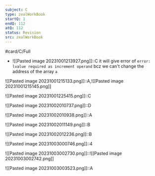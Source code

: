 ```yaml
---
subject: C
type: zealWorkBook
startQ: 1
endQ: 112
atQ: 112
status: Revision
src: zealWorkBook
---
```

#card/C/Full
 <!--SR:!2023-10-31,3,268-->
- ![[Pasted image 20231001213927.png]]::C it will give error of `error: lvalue required as increment operand` bcz we can't change the address of the array `a` <!--SR:!2023-12-28,46,308-->

![[Pasted image 20231001215133.png]]::A,![[Pasted image 20231001215145.png]] <!--SR:!2024-02-11,74,288-->

![[Pasted image 20231001225415.png]]::C <!--SR:!2023-12-29,47,308-->

![[Pasted image 20231002010737.png]]::D <!--SR:!2023-12-22,40,288-->

![[Pasted image 20231002010938.png]]::A <!--SR:!2023-12-09,20,268-->

![[Pasted image 20231002011149.png]]::B <!--SR:!2023-12-12,31,288-->

![[Pasted image 20231002012236.png]]::B <!--SR:!2024-02-29,85,288-->

![[Pasted image 20231003000746.png]]::4 <!--SR:!2024-03-02,86,268-->

![[Pasted image 20231003002730.png]]::![[Pasted image 20231003002742.png]] <!--SR:!2024-03-12,96,288-->

![[Pasted image 20231003003523.png]]::A <!--SR:!2023-12-29,44,290-->


